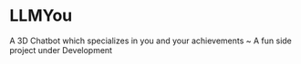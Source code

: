 # LLMYou
A 3D Chatbot which specializes in you and your achievements 
~ A fun side project under Development 
